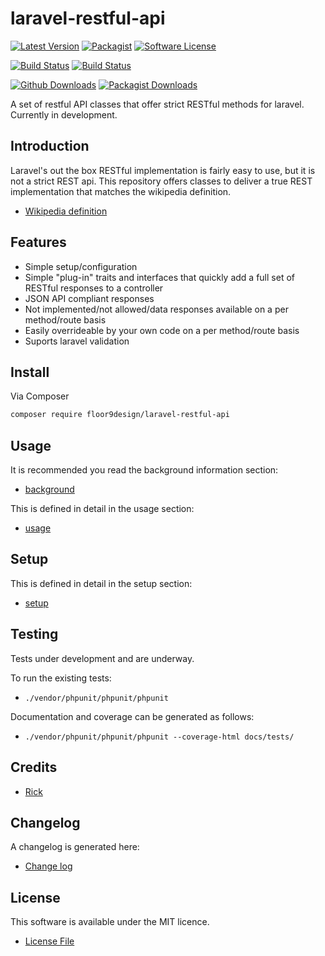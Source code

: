 # laravel-restful-api

[![Latest Version](https://img.shields.io/github/v/release/floor9design-ltd/laravel-restful-api?include_prereleases&style=plastic)](https://github.com/floor9design-ltd/laravel-restful-api/releases)
[![Packagist](https://img.shields.io/packagist/v/floor9design/laravel-restful-api?style=plastic)](https://packagist.org/packages/floor9design/laravel-restful-api)
[![Software License](https://img.shields.io/badge/license-MIT-brightgreen.svg?style=plastic)](LICENCE.md)

[![Build Status](https://img.shields.io/travis/floor9design-ltd/laravel-restful-api?style=plastic)](https://travis-ci.com/github/floor9design-ltd/laravel-restful-api)
[![Build Status](https://img.shields.io/codecov/c/github/floor9design-ltd/laravel-restful-api?style=plastic)](https://codecov.io/gh/floor9design-ltd/laravel-restful-api)

[![Github Downloads](https://img.shields.io/github/downloads/floor9design-ltd/laravel-restful-api/total?style=plastic)](https://github.com/floor9design-ltd/laravel-restful-api)
[![Packagist Downloads](https://img.shields.io/packagist/dt/floor9design/laravel-restful-api?style=plastic)](https://packagist.org/packages/floor9design/laravel-restful-api)

A set of restful API classes that offer strict RESTful methods for laravel. Currently in development.

## Introduction

Laravel's out the box RESTful implementation is fairly easy to use, but it is not a strict REST api. This repository
offers classes to deliver a true REST implementation that matches the wikipedia definition.

* [Wikipedia definition](https://en.wikipedia.org/wiki/Representational_state_transfer#Relationship_between_URI_and_HTTP_methods) 

## Features

* Simple setup/configuration
* Simple "plug-in" traits and interfaces that quickly add a full set of RESTful responses to a controller
* JSON API compliant responses
* Not implemented/not allowed/data responses available on a per method/route basis
* Easily overrideable by your own code on a per method/route basis
* Suports laravel validation

## Install

Via Composer

``` bash
composer require floor9design/laravel-restful-api
```

## Usage

It is recommended you read the background information section:

* [background](docs/project/background.md)

This is defined in detail in the usage section:

* [usage](docs/project/usage.md)



## Setup

This is defined in detail in the setup section:

* [setup](docs/project/setup.md)

## Testing

Tests under development and are underway.

To run the existing tests: 

* `./vendor/phpunit/phpunit/phpunit`

Documentation and coverage can be generated as follows:

* `./vendor/phpunit/phpunit/phpunit --coverage-html docs/tests/`

## Credits

- [Rick](https://github.com/elb98rm)

## Changelog

A changelog is generated here:

* [Change log](CHANGELOG.md)

## License

This software is available under the MIT licence. 

* [License File](LICENCE.md)
